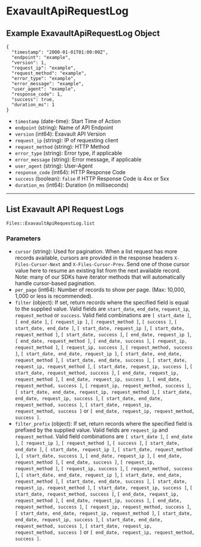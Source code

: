 # ExavaultApiRequestLog

## Example ExavaultApiRequestLog Object

```
{
  "timestamp": "2000-01-01T01:00:00Z",
  "endpoint": "example",
  "version": 1,
  "request_ip": "example",
  "request_method": "example",
  "error_type": "example",
  "error_message": "example",
  "user_agent": "example",
  "response_code": 1,
  "success": true,
  "duration_ms": 1
}
```

* `timestamp` (date-time): Start Time of Action
* `endpoint` (string): Name of API Endpoint
* `version` (int64): Exavault API Version
* `request_ip` (string): IP of requesting client
* `request_method` (string): HTTP Method
* `error_type` (string): Error type, if applicable
* `error_message` (string): Error message, if applicable
* `user_agent` (string): User-Agent
* `response_code` (int64): HTTP Response Code
* `success` (boolean): `false` if HTTP Response Code is 4xx or 5xx
* `duration_ms` (int64): Duration (in milliseconds)


---

## List Exavault API Request Logs

```
Files::ExavaultApiRequestLog.list
```

### Parameters

* `cursor` (string): Used for pagination.  When a list request has more records available, cursors are provided in the response headers `X-Files-Cursor-Next` and `X-Files-Cursor-Prev`.  Send one of those cursor value here to resume an existing list from the next available record.  Note: many of our SDKs have iterator methods that will automatically handle cursor-based pagination.
* `per_page` (int64): Number of records to show per page.  (Max: 10,000, 1,000 or less is recommended).
* `filter` (object): If set, return records where the specified field is equal to the supplied value. Valid fields are `start_date`, `end_date`, `request_ip`, `request_method` or `success`. Valid field combinations are `[ start_date ]`, `[ end_date ]`, `[ request_ip ]`, `[ request_method ]`, `[ success ]`, `[ start_date, end_date ]`, `[ start_date, request_ip ]`, `[ start_date, request_method ]`, `[ start_date, success ]`, `[ end_date, request_ip ]`, `[ end_date, request_method ]`, `[ end_date, success ]`, `[ request_ip, request_method ]`, `[ request_ip, success ]`, `[ request_method, success ]`, `[ start_date, end_date, request_ip ]`, `[ start_date, end_date, request_method ]`, `[ start_date, end_date, success ]`, `[ start_date, request_ip, request_method ]`, `[ start_date, request_ip, success ]`, `[ start_date, request_method, success ]`, `[ end_date, request_ip, request_method ]`, `[ end_date, request_ip, success ]`, `[ end_date, request_method, success ]`, `[ request_ip, request_method, success ]`, `[ start_date, end_date, request_ip, request_method ]`, `[ start_date, end_date, request_ip, success ]`, `[ start_date, end_date, request_method, success ]`, `[ start_date, request_ip, request_method, success ]` or `[ end_date, request_ip, request_method, success ]`.
* `filter_prefix` (object): If set, return records where the specified field is prefixed by the supplied value. Valid fields are `request_ip` and `request_method`. Valid field combinations are `[ start_date ]`, `[ end_date ]`, `[ request_ip ]`, `[ request_method ]`, `[ success ]`, `[ start_date, end_date ]`, `[ start_date, request_ip ]`, `[ start_date, request_method ]`, `[ start_date, success ]`, `[ end_date, request_ip ]`, `[ end_date, request_method ]`, `[ end_date, success ]`, `[ request_ip, request_method ]`, `[ request_ip, success ]`, `[ request_method, success ]`, `[ start_date, end_date, request_ip ]`, `[ start_date, end_date, request_method ]`, `[ start_date, end_date, success ]`, `[ start_date, request_ip, request_method ]`, `[ start_date, request_ip, success ]`, `[ start_date, request_method, success ]`, `[ end_date, request_ip, request_method ]`, `[ end_date, request_ip, success ]`, `[ end_date, request_method, success ]`, `[ request_ip, request_method, success ]`, `[ start_date, end_date, request_ip, request_method ]`, `[ start_date, end_date, request_ip, success ]`, `[ start_date, end_date, request_method, success ]`, `[ start_date, request_ip, request_method, success ]` or `[ end_date, request_ip, request_method, success ]`.
